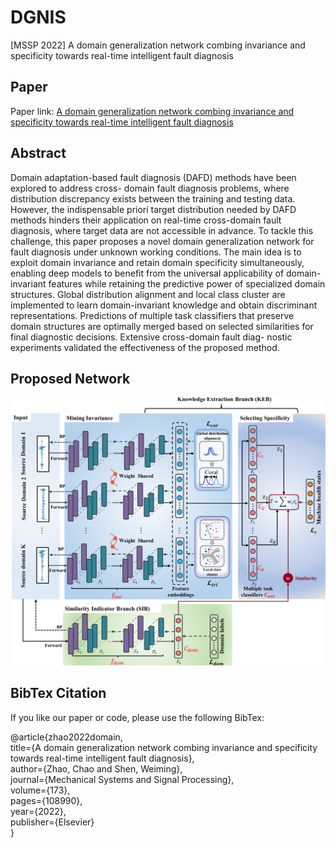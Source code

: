 # DGNIS
[MSSP 2022] A domain generalization network combing invariance and specificity towards real-time intelligent fault diagnosis


## Paper

Paper link: [A domain generalization network combing invariance and specificity towards real-time intelligent fault diagnosis](https://www.sciencedirect.com/science/article/pii/S0888327022001686)

## Abstract

Domain adaptation-based fault diagnosis (DAFD) methods have been explored to address cross- domain fault diagnosis problems, where distribution discrepancy exists between the training and testing data. However, the indispensable priori target distribution needed by DAFD methods hinders their application on real-time cross-domain fault diagnosis, where target data are not accessible in advance. To tackle this challenge, this paper proposes a novel domain generalization network for fault diagnosis under unknown working conditions. The main idea is to exploit domain invariance and retain domain specificity simultaneously, enabling deep models to benefit from the universal applicability of domain-invariant features while retaining the predictive power of specialized domain structures. Global distribution alignment and local class cluster are implemented to learn domain-invariant knowledge and obtain discriminant representations. Predictions of multiple task classifiers that preserve domain structures are optimally merged based on selected similarities for final diagnostic decisions. Extensive cross-domain fault diag- nostic experiments validated the effectiveness of the proposed method.

##  Proposed Network 


![image](https://github.com/CHAOZHAO-1/DGNIS/blob/main/IMG/F1.png)

##  BibTex Citation

If you like our paper or code, please use the following BibTex:

@article{zhao2022domain,  
  title={A domain generalization network combing invariance and specificity towards real-time intelligent fault diagnosis},  
  author={Zhao, Chao and Shen, Weiming},  
  journal={Mechanical Systems and Signal Processing},  
  volume={173},  
  pages={108990},  
  year={2022},  
  publisher={Elsevier}  
}  
